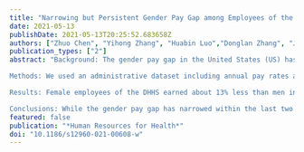 ```yaml
---
title: "Narrowing but Persistent Gender Pay Gap among Employees of the US Department of Health and Human Services during 2010-2018"
date: 2021-05-13
publishDate: 2021-05-13T20:25:52.683658Z
authors: ["Zhuo Chen", "Yihong Zhang", "Huabin Luo","Donglan Zhang", "Janani Rajbhandari-Thapa", "Yuheng Wang", "Ruoxi Wang", "Grace Bagwell-Adams"]
publication_types: ["2"]
abstract: "Background: The gender pay gap in the United States (US) has narrowed over the last several decades, with the female/male earnings ratio in the US increased from about 60% before the 1980s to about 79% by 2014. However, the gender pay gap among the healthcare workforce persists. The objective of this study is to estimate the gender pay gap in the US federal governmental public health workforce during 2010-2018.

Methods: We used an administrative dataset including annual pay rates and job characteristics of employees of the US Department of Health and Human Services. Employees' gender was classified based on first names. Regression analyses were used to estimate the gender pay gap using the predicted gender.

Results: Female employees of the DHHS earned about 13% less than men in 2010, and 9.2% less in 2018. Occupation, pay plan, and location explained more than half of the gender pay gap. Controlling for job grade further reduces the gap. The unexplained portion of the gender pay gap in 2018 was between 1.0 and 3.5%. Female employees had a slight advantage in terms of pay increase over the study period.

Conclusions: While the gender pay gap has narrowed within the last two decades, the pay gap between female and male employees in the federal governmental public health workforce persists and warrants continuing attention and research. Continued efforts should be implemented to reduce the gender pay gap among the health workforce."
featured: false
publication: "*Human Resources for Health*"
doi: "10.1186/s12960-021-00608-w"
---
```


